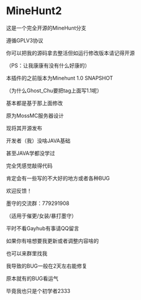 # MineHunt2

这是一个完全开源的MineHunt分支 

遵循GPLV3协议 

你可以把我的源码拿去整活但如运行修改版本请记得开源 

（PS：让我康康有没有什么好康的） 


本插件的之前版本为Minehunt 1.0 SNAPSHOT 

（为什么Ghost_Chu要把tag上面写1.1呢） 

基本都是基于那上面修改 

原为MossMC服务器设计 

现将其开源发布 


开发者（我）没啥JAVA基础 

甚至JAVA学都没学过 

完全凭感觉敲得代码 

肯定会有一些写的不大好的地方或者各种BUG 

欢迎反馈！ 


墨守的交流群：779291908 

（适用于催更/女装/暴打墨守） 

平时不看Gayhub有事请QQ留言 

如果你有啥想要我更新或者调整内容啥的 

也可以来群里找我 


我导致的BUG一般在2天左右能修复 

原本就有的BUG看运气 

毕竟我也只是个初学者2333 

